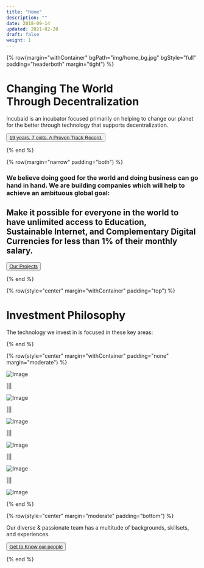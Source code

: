 ```yaml
---
title: "Home"
description: ""
date: 2018-09-14
updated: 2021-02-20
draft: false
weight: 1
---
```


<!-- section 1 (header) -->

{% row(margin="withContainer" bgPath="img/home_bg.jpg" bgStyle="full" padding="headerboth" margin="tight") %}

# Changing The World <br>Through Decentralization

Incubaid is an incubator focused primarily on helping to change our planet for the better through technology that supports decentralization.

<button>[19 years. 7 exits. A Proven Track Record.](/projects)</button>

{% end %}

<!-- section 2 -->

<div class="container mx-auto"> 

{% row(margin="narrow" padding="both") %}

### We believe doing good for the world and doing business can go hand in hand. We are building companies which will help to achieve an ambituous global goal:
 

## Make it possible for everyone in the world to have unlimited access to Education,<br> Sustainable Internet, and Complementary Digital Currencies for less than 1% of their monthly salary.

<button>[Our Projects](/projects)</button>


{% end %}

<!-- section 3 features title -->

{% row(style="center" margin="withContainer" padding="top") %}

# Investment Philosophy


The technology we invest in is focused in these key areas:

{% end %}

{% row(style="center" margin="withContainer" padding="none" margin="moderate") %}

![Image](./img/logos-18.svg#md#mx-auto)


|||

![Image](./img/logos-13.svg#md#mx-auto)

|||

![Image](./img/logos-14.svg#md#mx-auto)

|||

![Image](./img/logos-15.svg#md#mx-auto)

|||

![Image](./img/logos-16.svg#md#mx-auto)


|||

![Image](./img/logos-17.svg#md#mx-auto)


{% end %}



<!-- section 5 apps -->

{% row(style="center" margin="moderate" padding="bottom") %}



Our diverse & passionate team has a multitude of backgrounds, skillsets, and experiences.

<button>[Get to Know our people](/people)</button>

{% end %}



</div>